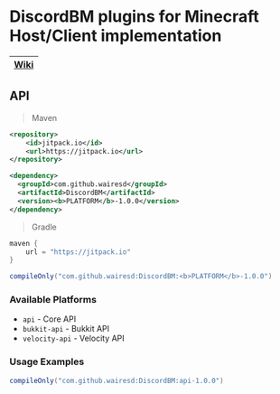 # DiscordBM plugins for Minecraft Host/Client implementation

| [Wiki](https://1wairesd.github.io/1wairesdIndustriesWiki/docs/DiscordBM/dscordbm-main) |
|------------------------------------------------------------------------------------------|

## API

> Maven
```xml
<repository>
    <id>jitpack.io</id>
    <url>https://jitpack.io</url>
</repository>
```
```xml
<dependency>
  <groupId>com.github.wairesd</groupId>
  <artifactId>DiscordBM</artifactId>
  <version><b>PLATFORM</b>-1.0.0</version>
</dependency>
```
> Gradle
```groovy
maven {
    url = "https://jitpack.io"
}
```
```groovy
compileOnly("com.github.wairesd:DiscordBM:<b>PLATFORM</b>-1.0.0")
```

### Available Platforms
- `api` - Core API
- `bukkit-api` - Bukkit API
- `velocity-api` - Velocity API

### Usage Examples
```groovy
compileOnly("com.github.wairesd:DiscordBM:api-1.0.0")
```
